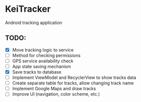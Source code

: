 # KeiTracker
Android tracking application

## TODO:
- [x] Move tracking logic to service
- [ ] Method for checking permissions
- [ ] GPS service availability check
- [ ] App state saving mechanism
- [x] Save tracks to database
- [ ] Implement ViewModel and RecyclerView to show tracks data
- [ ] Create separate table for tracks, allow changing track name
- [ ] Implement Google Maps and draw tracks
- [ ] Improve UI (navigation, color scheme, etc.)